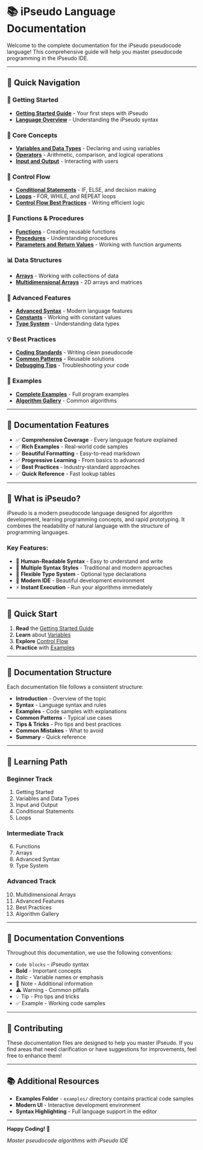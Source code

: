 # 📚 iPseudo Language Documentation

Welcome to the complete documentation for the iPseudo pseudocode language! This comprehensive guide will help you master pseudocode programming in the iPseudo IDE.

---

## 🎯 Quick Navigation

### 🚀 Getting Started
- **[Getting Started Guide](01-Getting-Started.md)** - Your first steps with iPseudo
- **[Language Overview](02-Language-Overview.md)** - Understanding the iPseudo syntax

### 📖 Core Concepts
- **[Variables and Data Types](03-Variables-and-Data-Types.md)** - Declaring and using variables
- **[Operators](04-Operators.md)** - Arithmetic, comparison, and logical operations
- **[Input and Output](05-Input-Output.md)** - Interacting with users

### 🔀 Control Flow
- **[Conditional Statements](06-Conditional-Statements.md)** - IF, ELSE, and decision making
- **[Loops](07-Loops.md)** - FOR, WHILE, and REPEAT loops
- **[Control Flow Best Practices](08-Control-Flow-Best-Practices.md)** - Writing efficient logic

### 🔧 Functions & Procedures
- **[Functions](09-Functions.md)** - Creating reusable functions
- **[Procedures](10-Procedures.md)** - Understanding procedures
- **[Parameters and Return Values](11-Parameters-Return-Values.md)** - Working with function arguments

### 📊 Data Structures
- **[Arrays](12-Arrays.md)** - Working with collections of data
- **[Multidimensional Arrays](13-Multidimensional-Arrays.md)** - 2D arrays and matrices

### 🌟 Advanced Features
- **[Advanced Syntax](14-Advanced-Syntax.md)** - Modern language features
- **[Constants](15-Constants.md)** - Working with constant values
- **[Type System](16-Type-System.md)** - Understanding data types

### 💡 Best Practices
- **[Coding Standards](17-Coding-Standards.md)** - Writing clean pseudocode
- **[Common Patterns](18-Common-Patterns.md)** - Reusable solutions
- **[Debugging Tips](19-Debugging-Tips.md)** - Troubleshooting your code

### 📝 Examples
- **[Complete Examples](20-Complete-Examples.md)** - Full program examples
- **[Algorithm Gallery](21-Algorithm-Gallery.md)** - Common algorithms

---

## 🎨 Documentation Features

- ✅ **Comprehensive Coverage** - Every language feature explained
- ✅ **Rich Examples** - Real-world code samples
- ✅ **Beautiful Formatting** - Easy-to-read markdown
- ✅ **Progressive Learning** - From basics to advanced
- ✅ **Best Practices** - Industry-standard approaches
- ✅ **Quick Reference** - Fast lookup tables

---

## 🌟 What is iPseudo?

iPseudo is a modern pseudocode language designed for algorithm development, learning programming concepts, and rapid prototyping. It combines the readability of natural language with the structure of programming languages.

### Key Features:
- 📝 **Human-Readable Syntax** - Easy to understand and write
- 🎯 **Multiple Syntax Styles** - Traditional and modern approaches
- 🔄 **Flexible Type System** - Optional type declarations
- 🎨 **Modern IDE** - Beautiful development environment
- ⚡ **Instant Execution** - Run your algorithms immediately

---

## 🚦 Quick Start

1. **Read** the [Getting Started Guide](01-Getting-Started.md)
2. **Learn** about [Variables](03-Variables-and-Data-Types.md)
3. **Explore** [Control Flow](06-Conditional-Statements.md)
4. **Practice** with [Examples](20-Complete-Examples.md)

---

## 📖 Documentation Structure

Each documentation file follows a consistent structure:

- **Introduction** - Overview of the topic
- **Syntax** - Language syntax and rules
- **Examples** - Code samples with explanations
- **Common Patterns** - Typical use cases
- **Tips & Tricks** - Pro tips and best practices
- **Common Mistakes** - What to avoid
- **Summary** - Quick reference

---

## 🎯 Learning Path

### Beginner Track
1. Getting Started
2. Variables and Data Types
3. Input and Output
4. Conditional Statements
5. Loops

### Intermediate Track
6. Functions
7. Arrays
8. Advanced Syntax
9. Type System

### Advanced Track
10. Multidimensional Arrays
11. Advanced Features
12. Best Practices
13. Algorithm Gallery

---

## 💬 Documentation Conventions

Throughout this documentation, we use the following conventions:

- `Code blocks` - iPseudo syntax
- **Bold** - Important concepts
- *Italic* - Variable names or emphasis
- 📝 Note - Additional information
- ⚠️ Warning - Common pitfalls
- 💡 Tip - Pro tips and tricks
- ✅ Example - Working code samples

---

## 🤝 Contributing

These documentation files are designed to help you master iPseudo. If you find areas that need clarification or have suggestions for improvements, feel free to enhance them!

---

## 📚 Additional Resources

- **Examples Folder** - `examples/` directory contains practical code samples
- **Modern UI** - Interactive development environment
- **Syntax Highlighting** - Full language support in the editor

---

**Happy Coding! 🚀**

*Master pseudocode algorithms with iPseudo IDE*

